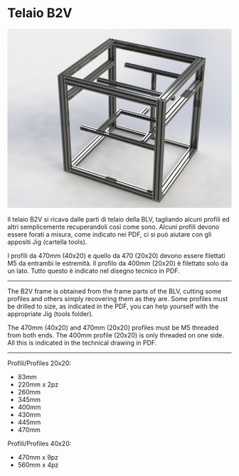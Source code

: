# Telaio B2V

![1](/Frame/Image/Telaio_Frame.jpg)

Il telaio B2V si ricava dalle parti di telaio della BLV, tagliando alcuni profili ed altri semplicemente recuperandoli così come sono. Alcuni profili devono essere forati a misura, come indicato nei PDF, ci si può aiutare con gli appositi Jig (cartella tools).

I profili da 470mm (40x20) e quello da 470 (20x20) devono essere filettati M5 da entrambi le estremità. Il profilo da 400mm (20x20) è filettato solo da un lato. Tutto questo è indicato nel disegno tecnico in PDF.

---

The B2V frame is obtained from the frame parts of the BLV, cutting some profiles and others simply recovering them as they are. Some profiles must be drilled to size, as indicated in the PDF, you can help yourself with the appropriate Jig (tools folder).

The 470mm (40x20) and 470mm (20x20) profiles must be M5 threaded from both ends. The 400mm profile (20x20) is only threaded on one side. All this is indicated in the technical drawing in PDF.

---

Profili/Profiles 20x20:
- 83mm
- 220mm x 2pz
- 260mm
- 345mm
- 400mm
- 430mm
- 445mm
- 470mm

Profili/Profiles 40x20:
- 470mm x 9pz
- 560mm x 4pz 
